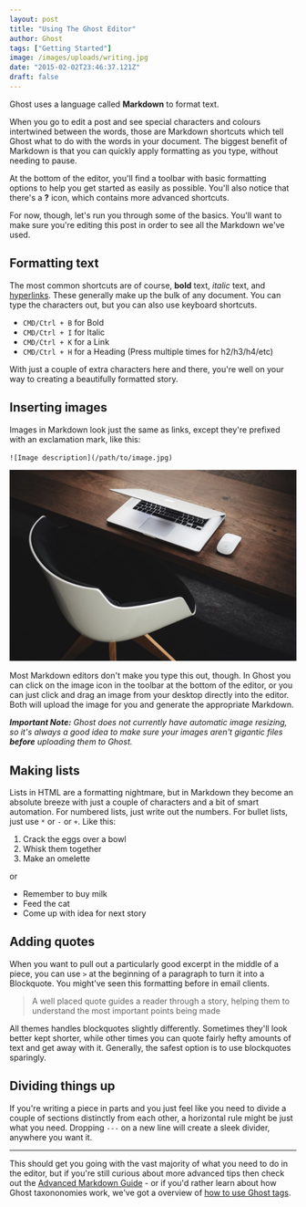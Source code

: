 ```yaml
---
layout: post
title: "Using The Ghost Editor"
author: Ghost
tags: ["Getting Started"]
image: /images/uploads/writing.jpg
date: "2015-02-02T23:46:37.121Z"
draft: false
---
```


Ghost uses a language called **Markdown** to format text.

When you go to edit a post and see special characters and colours intertwined between the words, those are Markdown shortcuts which tell Ghost what to do with the words in your document. The biggest benefit of Markdown is that you can quickly apply formatting as you type, without needing to pause.

At the bottom of the editor, you'll find a toolbar with basic formatting options to help you get started as easily as possible. You'll also notice that there's a **?** icon, which contains more advanced shortcuts.

For now, though, let's run you through some of the basics. You'll want to make sure you're editing this post in order to see all the Markdown we've used.


## Formatting text

The most common shortcuts are of course, **bold** text, _italic_ text, and [hyperlinks](https://example.com). These generally make up the bulk of any document. You can type the characters out, but you can also use keyboard shortcuts.

* `CMD/Ctrl + B` for Bold
* `CMD/Ctrl + I` for Italic
* `CMD/Ctrl + K` for a Link
* `CMD/Ctrl + H` for a Heading (Press multiple times for h2/h3/h4/etc)

With just a couple of extra characters here and there, you're well on your way to creating a beautifully formatted story.


## Inserting images

Images in Markdown look just the same as links, except they're prefixed with an exclamation mark, like this:

`![Image description](/path/to/image.jpg)`

![Computer](img/computer.jpg)

Most Markdown editors don't make you type this out, though. In Ghost you can click on the image icon in the toolbar at the bottom of the editor, or you can just click and drag an image from your desktop directly into the editor. Both will upload the image for you and generate the appropriate Markdown.

_**Important Note:** Ghost does not currently have automatic image resizing, so it's always a good idea to make sure your images aren't gigantic files **before** uploading them to Ghost._


## Making lists

Lists in HTML are a formatting nightmare, but in Markdown they become an absolute breeze with just a couple of characters and a bit of smart automation. For numbered lists, just write out the numbers. For bullet lists, just use `*` or `-` or `+`. Like this:

1. Crack the eggs over a bowl
2. Whisk them together
3. Make an omelette

or

- Remember to buy milk
- Feed the cat
- Come up with idea for next story


## Adding quotes

When you want to pull out a particularly good excerpt in the middle of a piece, you can use `>` at the beginning of a paragraph to turn it into a Blockquote. You might've seen this formatting before in email clients.

> A well placed quote guides a reader through a story, helping them to understand the most important points being made

All themes handles blockquotes slightly differently. Sometimes they'll look better kept shorter, while other times you can quote fairly hefty amounts of text and get away with it. Generally, the safest option is to use blockquotes sparingly.


## Dividing things up

If you're writing a piece in parts and you just feel like you need to divide a couple of sections distinctly from each other, a horizontal rule might be just what you need. Dropping `---` on a new line will create a sleek divider, anywhere you want it.

---

This should get you going with the vast majority of what you need to do in the editor, but if you're still curious about more advanced tips then check out the [Advanced Markdown Guide](/advanced-markdown/) - or if you'd rather learn about how Ghost taxononomies work, we've got a overview of [how to use Ghost tags](/using-tags/).